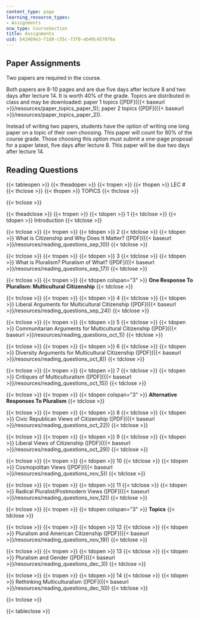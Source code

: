 ```yaml
---
content_type: page
learning_resource_types:
- Assignments
ocw_type: CourseSection
title: Assignments
uid: b42469e3-f1d8-c55c-73f0-eb49c457076a
---
```


Paper Assignments
-----------------

Two papers are required in the course.

Both papers are 8-10 pages and are due five days after lecture 8 and two days after lecture 14. It is worth 40% of the grade. Topics are distributed in class and may be downloaded: paper 1 topics ([PDF]({{< baseurl >}}/resources/paper_topics_paper_1)); paper 2 topics ([PDF]({{< baseurl >}}/resources/paper_topics_paper_2)).

Instead of writing two papers, students have the option of writing one long paper on a topic of their own choosing. This paper will count for 80% of the course grade. Those choosing this option must submit a one-page proposal for a paper latest, five days after lecture 8. This paper will be due two days after lecture 14.

Reading Questions
-----------------

{{< tableopen >}}
{{< theadopen >}}
{{< tropen >}}
{{< thopen >}}
LEC #
{{< thclose >}}
{{< thopen >}}
TOPICS
{{< thclose >}}

{{< trclose >}}

{{< theadclose >}}
{{< tropen >}}
{{< tdopen >}}
1
{{< tdclose >}}
{{< tdopen >}}
Introduction
{{< tdclose >}}

{{< trclose >}}
{{< tropen >}}
{{< tdopen >}}
2
{{< tdclose >}}
{{< tdopen >}}
What is Citizenship and Why Does It Matter? ([PDF]({{< baseurl >}}/resources/reading_questions_sep_10))
{{< tdclose >}}

{{< trclose >}}
{{< tropen >}}
{{< tdopen >}}
3
{{< tdclose >}}
{{< tdopen >}}
What is Pluralism? Pluralism of What? ([PDF]({{< baseurl >}}/resources/reading_questions_sep_17))
{{< tdclose >}}

{{< trclose >}}
{{< tropen >}}
{{< tdopen colspan="3" >}}
**One Response To Pluralism: Multicultural Citizenship**
{{< tdclose >}}

{{< trclose >}}
{{< tropen >}}
{{< tdopen >}}
4
{{< tdclose >}}
{{< tdopen >}}
Liberal Arguments for Multicultural Citizenship ([PDF]({{< baseurl >}}/resources/reading_questions_sep_24))
{{< tdclose >}}

{{< trclose >}}
{{< tropen >}}
{{< tdopen >}}
5
{{< tdclose >}}
{{< tdopen >}}
Communitarian Arguments for Multicultural Citizenship ([PDF]({{< baseurl >}}/resources/reading_questions_oct_1))
{{< tdclose >}}

{{< trclose >}}
{{< tropen >}}
{{< tdopen >}}
6
{{< tdclose >}}
{{< tdopen >}}
Diversity Arguments for Multicultural Citizenship ([PDF]({{< baseurl >}}/resources/reading_questions_oct_8))
{{< tdclose >}}

{{< trclose >}}
{{< tropen >}}
{{< tdopen >}}
7
{{< tdclose >}}
{{< tdopen >}}
Critiques of Multiculturalism ([PDF]({{< baseurl >}}/resources/reading_questions_oct_15))
{{< tdclose >}}

{{< trclose >}}
{{< tropen >}}
{{< tdopen colspan="3" >}}
**Alternative Responses To Pluralism**
{{< tdclose >}}

{{< trclose >}}
{{< tropen >}}
{{< tdopen >}}
8
{{< tdclose >}}
{{< tdopen >}}
Civic Republican Views of Citizenship ([PDF]({{< baseurl >}}/resources/reading_questions_oct_22))
{{< tdclose >}}

{{< trclose >}}
{{< tropen >}}
{{< tdopen >}}
9
{{< tdclose >}}
{{< tdopen >}}
Liberal Views of Citizenship ([PDF]({{< baseurl >}}/resources/reading_questions_oct_29))
{{< tdclose >}}

{{< trclose >}}
{{< tropen >}}
{{< tdopen >}}
10
{{< tdclose >}}
{{< tdopen >}}
Cosmopolitan Views ([PDF]({{< baseurl >}}/resources/reading_questions_nov_5))
{{< tdclose >}}

{{< trclose >}}
{{< tropen >}}
{{< tdopen >}}
11
{{< tdclose >}}
{{< tdopen >}}
Radical Pluralist/Postmodern Views ([PDF]({{< baseurl >}}/resources/reading_questions_nov_12))
{{< tdclose >}}

{{< trclose >}}
{{< tropen >}}
{{< tdopen colspan="3" >}}
**Topics**
{{< tdclose >}}

{{< trclose >}}
{{< tropen >}}
{{< tdopen >}}
12
{{< tdclose >}}
{{< tdopen >}}
Pluralism and American Citizenship ([PDF]({{< baseurl >}}/resources/reading_questions_nov_19))
{{< tdclose >}}

{{< trclose >}}
{{< tropen >}}
{{< tdopen >}}
13
{{< tdclose >}}
{{< tdopen >}}
Pluralism and Gender ([PDF]({{< baseurl >}}/resources/reading_questions_dec_3))
{{< tdclose >}}

{{< trclose >}}
{{< tropen >}}
{{< tdopen >}}
14
{{< tdclose >}}
{{< tdopen >}}
Rethinking Multiculturalism ([PDF]({{< baseurl >}}/resources/reading_questions_dec_10))
{{< tdclose >}}

{{< trclose >}}

{{< tableclose >}}